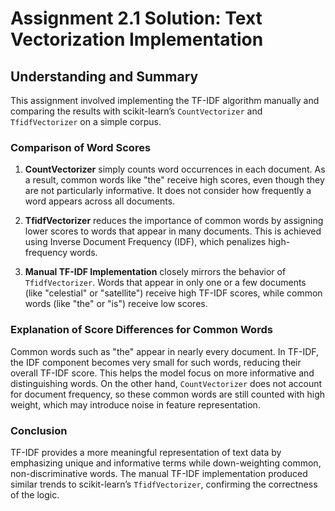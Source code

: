 # Assignment 2.1 Solution: Text Vectorization Implementation

## Understanding and Summary

This assignment involved implementing the TF-IDF algorithm manually and comparing the results with scikit-learn’s `CountVectorizer` and `TfidfVectorizer` on a simple corpus.

### Comparison of Word Scores

1. **CountVectorizer** simply counts word occurrences in each document. As a result, common words like "the" receive high scores, even though they are not particularly informative. It does not consider how frequently a word appears across all documents.

2. **TfidfVectorizer** reduces the importance of common words by assigning lower scores to words that appear in many documents. This is achieved using Inverse Document Frequency (IDF), which penalizes high-frequency words.

3. **Manual TF-IDF Implementation** closely mirrors the behavior of `TfidfVectorizer`. Words that appear in only one or a few documents (like "celestial" or "satellite") receive high TF-IDF scores, while common words (like "the" or "is") receive low scores.

### Explanation of Score Differences for Common Words

Common words such as "the" appear in nearly every document. In TF-IDF, the IDF component becomes very small for such words, reducing their overall TF-IDF score. This helps the model focus on more informative and distinguishing words. On the other hand, `CountVectorizer` does not account for document frequency, so these common words are still counted with high weight, which may introduce noise in feature representation.

### Conclusion

TF-IDF provides a more meaningful representation of text data by emphasizing unique and informative terms while down-weighting common, non-discriminative words. The manual TF-IDF implementation produced similar trends to scikit-learn’s `TfidfVectorizer`, confirming the correctness of the logic.
